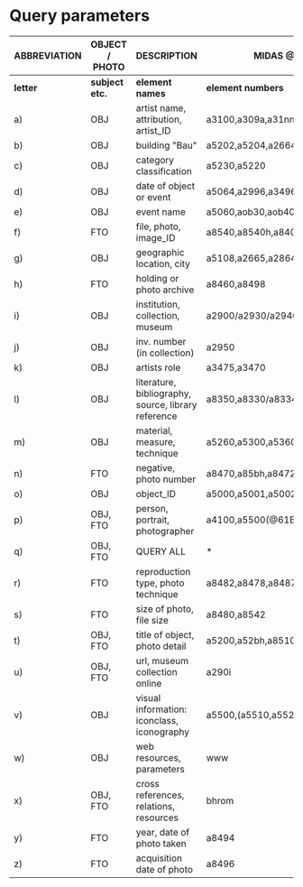 # Query parameters
|  ABBREVIATION | OBJECT / PHOTO | DESCRIPTION | MIDAS @ BH ROME| CIDOC ETC.
| ------------- | ------------- | -------- | -------- | -------- |
| __letter__ | __subject etc.__ | __element names__ | __element numbers__ | __element references__ |
|a)| OBJ | artist name, attribution, artist_ID|a3100,a309a,a31nn,a3105,a3000,a30gn|E21|
|b)| OBJ|building "Bau"|a5202,a5204,a2664,a2684||
|c)|OBJ|category classification|a5230,a5220||
|d)|OBJ|date of object or event|a5064,a2996,a3496||
|e)|OBJ|event name|a5060,aob30,aob40,a5007||
|f)|FTO|file, photo, image_ID|a8540,a8540h,a8408,a84bh||
|g)|OBJ|geographic location, city|a5108,a2665,a2864||
|h)|FTO|holding or photo archive|a8460,a8498||
|i)|OBJ|institution, collection, museum|a2900/a2930/a2940||
|j)|OBJ|inv. number (in collection)|a2950||
|k)|OBJ|artists role|a3475,a3470||
|l)|OBJ|literature, bibliography, source, library reference|a8350,a8330/a8334,a8150||
|m)|OBJ|material, measure, technique|a5260,a5300,a5360||
|n)|FTO|negative, photo number|a8470,a85bh,a8472,a8476||
|o)|OBJ|object_ID|a5000,a5001,a5002,a5003,a50gn||
|p)|OBJ, FTO|person, portrait, photographer|a4100,a5500(@61B),a2910,a8490||
|q)|OBJ, FTO|QUERY ALL|\*||
|r)|FTO|reproduction type, photo technique|a8482,a8478,a8487||
|s)|FTO|size of photo, file size|a8480,a8542||
|t)|OBJ, FTO|title of object, photo detail|a5200,a52bh,a8510||
|u)|OBJ, FTO|url, museum collection online|a290i||
|v)|OBJ|visual information: iconclass, iconography|a5500,(a5510,a5520)||
|w)|OBJ|web resources, parameters|www||
|x)|OBJ, FTO|cross references, relations, resources|bhrom||
|y)|FTO|year, date of photo taken|a8494||
|z)|FTO|acquisition date of photo|a8496||
